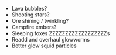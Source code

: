 - Lava bubbles?
- Shooting stars?
- Ore shining / twinkling?
- Campfire embers?
- Sleeping foxes ZZZZZZZZZZZZZZZZZZs
- Readd and overhaul glowworms
- Better glow squid particles
